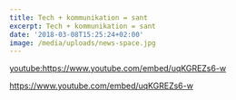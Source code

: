 ```yaml
---
title: Tech + kommunikation = sant
excerpt: Tech + kommunikation = sant
date: '2018-03-08T15:25:24+02:00'
image: /media/uploads/news-space.jpg
---
```

<youtube:https://www.youtube.com/embed/uqKGREZs6-w>

<https://www.youtube.com/embed/uqKGREZs6-w>

